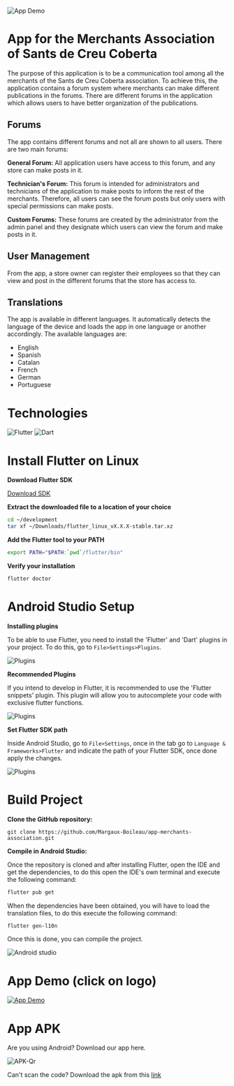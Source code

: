 ![App Demo](readme_assets/app_logo.jpg)

# App for the Merchants Association of Sants de Creu Coberta

The purpose of this application is to be a communication tool among all the merchants of the Sants de Creu Coberta association. To achieve this, the application contains a forum system where merchants can make different publications in the forums. There are different forums in the application which allows users to have better organization of the publications.

## Forums
The app contains different forums and not all are shown to all users. There are two main forums:

**General Forum:** All application users have access to this forum, and any store can make posts in it.

**Technician's Forum:** This forum is intended for administrators and technicians of the application to make posts to inform the rest of the merchants. Therefore, all users can see the forum posts but only users with special permissions can make posts.

**Custom Forums:** These forums are created by the administrator from the admin panel and they designate which users can view the forum and make posts in it.

## User Management

From the app, a store owner can register their employees so that they can view and post in the different forums that the store has access to.

## Translations

The app is available in different languages. It automatically detects the language of the device and loads the app in one language or another accordingly. The available languages are:
- English
- Spanish
- Catalan
- French
- German
- Portuguese

# Technologies
![Flutter](https://img.shields.io/badge/Flutter-%2302569B.svg?style=for-the-badge&logo=Flutter&logoColor=white) ![Dart](https://img.shields.io/badge/dart-%230175C2.svg?style=for-the-badge&logo=dart&logoColor=white)

# Install Flutter on Linux

**Download Flutter SDK**

[Download SDK](https://storage.googleapis.com/flutter_infra_release/releases/stable/linux/flutter_linux_3.19.1-stable.tar.xz)

**Extract the downloaded file to a location of your choice**

```bash
cd ~/development
tar xf ~/Downloads/flutter_linux_vX.X.X-stable.tar.xz
```

**Add the Flutter tool to your PATH**

```bash
export PATH="$PATH:`pwd`/flutter/bin"
```

**Verify your installation**

```bash
flutter doctor
```

# Android Studio Setup

**Installing plugins**

To be able to use Flutter, you need to install the 'Flutter' and 'Dart' plugins in your project. To do this, go to `File>Settings>Plugins`.

![Plugins](readme_assets/pluggins_flutter.png) 

**Recommended Plugins**

If you intend to develop in Flutter, it is recommended to use the 'Flutter snippets' plugin. This plugin will allow you to autocomplete your code with exclusive flutter functions.

![Plugins](readme_assets/extra_pluggins_flutter.png) 

**Set Flutter SDK path**

Inside Android Studio, go to ``File>Settings``, once in the tab go to ``Language & Frameworks>Flutter`` and indicate the path of your Flutter SDK, once done apply the changes.

![Plugins](readme_assets/flutter_path.png) 

# Build Project

**Clone the GitHub repository:**

    git clone https://github.com/Margaux-Boileau/app-merchants-association.git

**Compile in Android Studio:**

Once the repository is cloned and after installing Flutter, open the IDE and get the dependencies, to do this open the IDE's own terminal and execute the following command:

```bash
flutter pub get
```

When the dependencies have been obtained, you will have to load the translation files, to do this execute the following command:

```bash
flutter gen-l10n
```

Once this is done, you can compile the project.

![Android studio](readme_assets/run_app_android.png) 

# App Demo (click on logo)

[![App Demo](readme_assets/app_logo.jpg)](https://drive.google.com/file/d/1ayF2J8Dt34cIKMQJ-hLnnz1CwsGN4eta/view?usp=sharing)

# App APK

Are you using Android? Download our app here.

![APK-Qr](readme_assets/qr-code.png) 

Can't scan the code? Download the apk from this [link](https://drive.google.com/file/d/1SAdtwZzslBFxYkaTbsNNm4LgFwDPxnB7/view?usp=sharing)